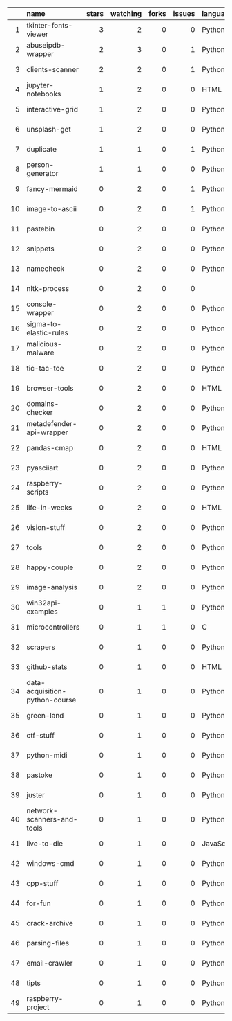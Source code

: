 |    | name                           |   stars |   watching |   forks |   issues | language   | created    | updated    | url                                                         |
|---:|:-------------------------------|--------:|-----------:|--------:|---------:|:-----------|:-----------|:-----------|:------------------------------------------------------------|
|  1 | tkinter-fonts-viewer           |       3 |          2 |       0 |        0 | Python     | 2020-05-31 | 2023-02-19 | https://github.com/streanger/tkinter-fonts-viewer           |
|  2 | abuseipdb-wrapper              |       2 |          3 |       0 |        1 | Python     | 2021-11-15 | 2023-06-29 | https://github.com/streanger/abuseipdb-wrapper              |
|  3 | clients-scanner                |       2 |          2 |       0 |        1 | Python     | 2020-05-26 | 2023-09-08 | https://github.com/streanger/clients-scanner                |
|  4 | jupyter-notebooks              |       1 |          2 |       0 |        0 | HTML       | 2022-02-02 | 2022-08-16 | https://github.com/streanger/jupyter-notebooks              |
|  5 | interactive-grid               |       1 |          2 |       0 |        0 | Python     | 2020-09-01 | 2023-02-19 | https://github.com/streanger/interactive-grid               |
|  6 | unsplash-get                   |       1 |          2 |       0 |        0 | Python     | 2020-06-11 | 2023-02-19 | https://github.com/streanger/unsplash-get                   |
|  7 | duplicate                      |       1 |          1 |       0 |        1 | Python     | 2022-11-01 | 2023-06-27 | https://github.com/streanger/duplicate                      |
|  8 | person-generator               |       1 |          1 |       0 |        0 | Python     | 2017-10-01 | 2022-08-19 | https://github.com/streanger/person-generator               |
|  9 | fancy-mermaid                  |       0 |          2 |       0 |        1 | Python     | 2022-03-15 | 2023-02-19 | https://github.com/streanger/fancy-mermaid                  |
| 10 | image-to-ascii                 |       0 |          2 |       0 |        1 | Python     | 2022-01-29 | 2023-02-19 | https://github.com/streanger/image-to-ascii                 |
| 11 | pastebin                       |       0 |          2 |       0 |        0 | Python     | 2022-06-27 | 2023-02-19 | https://github.com/streanger/pastebin                       |
| 12 | snippets                       |       0 |          2 |       0 |        0 | Python     | 2022-05-22 | 2023-02-19 | https://github.com/streanger/snippets                       |
| 13 | namecheck                      |       0 |          2 |       0 |        0 | Python     | 2022-04-10 | 2023-02-18 | https://github.com/streanger/namecheck                      |
| 14 | nltk-process                   |       0 |          2 |       0 |        0 |            | 2022-03-13 | 2022-03-13 | https://github.com/streanger/nltk-process                   |
| 15 | console-wrapper                |       0 |          2 |       0 |        0 | Python     | 2022-03-10 | 2023-02-19 | https://github.com/streanger/console-wrapper                |
| 16 | sigma-to-elastic-rules         |       0 |          2 |       0 |        0 | Python     | 2021-11-24 | 2023-02-19 | https://github.com/streanger/sigma-to-elastic-rules         |
| 17 | malicious-malware              |       0 |          2 |       0 |        0 | Python     | 2021-11-16 | 2022-08-16 | https://github.com/streanger/malicious-malware              |
| 18 | tic-tac-toe                    |       0 |          2 |       0 |        0 | Python     | 2021-08-24 | 2023-02-19 | https://github.com/streanger/tic-tac-toe                    |
| 19 | browser-tools                  |       0 |          2 |       0 |        0 | HTML       | 2021-06-14 | 2022-08-16 | https://github.com/streanger/browser-tools                  |
| 20 | domains-checker                |       0 |          2 |       0 |        0 | Python     | 2021-06-08 | 2022-08-16 | https://github.com/streanger/domains-checker                |
| 21 | metadefender-api-wrapper       |       0 |          2 |       0 |        0 | Python     | 2021-06-07 | 2022-08-16 | https://github.com/streanger/metadefender-api-wrapper       |
| 22 | pandas-cmap                    |       0 |          2 |       0 |        0 | HTML       | 2021-04-25 | 2022-08-19 | https://github.com/streanger/pandas-cmap                    |
| 23 | pyasciiart                     |       0 |          2 |       0 |        0 | Python     | 2021-04-12 | 2022-07-01 | https://github.com/streanger/pyasciiart                     |
| 24 | raspberry-scripts              |       0 |          2 |       0 |        0 | Python     | 2021-01-25 | 2023-02-19 | https://github.com/streanger/raspberry-scripts              |
| 25 | life-in-weeks                  |       0 |          2 |       0 |        0 | HTML       | 2020-10-06 | 2022-08-19 | https://github.com/streanger/life-in-weeks                  |
| 26 | vision-stuff                   |       0 |          2 |       0 |        0 | Python     | 2020-06-03 | 2022-08-19 | https://github.com/streanger/vision-stuff                   |
| 27 | tools                          |       0 |          2 |       0 |        0 | Python     | 2020-05-09 | 2020-09-12 | https://github.com/streanger/tools                          |
| 28 | happy-couple                   |       0 |          2 |       0 |        0 | Python     | 2019-07-29 | 2022-08-19 | https://github.com/streanger/happy-couple                   |
| 29 | image-analysis                 |       0 |          2 |       0 |        0 | Python     | 2018-04-12 | 2023-02-19 | https://github.com/streanger/image-analysis                 |
| 30 | win32api-examples              |       0 |          1 |       1 |        0 | Python     | 2019-07-15 | 2023-02-19 | https://github.com/streanger/win32api-examples              |
| 31 | microcontrollers               |       0 |          1 |       1 |        0 | C          | 2017-03-02 | 2019-03-04 | https://github.com/streanger/microcontrollers               |
| 32 | scrapers                       |       0 |          1 |       0 |        0 | Python     | 2023-07-24 | 2023-07-24 | https://github.com/streanger/scrapers                       |
| 33 | github-stats                   |       0 |          1 |       0 |        0 | HTML       | 2023-07-09 | 2023-07-10 | https://github.com/streanger/github-stats                   |
| 34 | data-acquisition-python-course |       0 |          1 |       0 |        0 | Python     | 2023-05-16 | 2023-05-16 | https://github.com/streanger/data-acquisition-python-course |
| 35 | green-land                     |       0 |          1 |       0 |        0 | Python     | 2022-12-20 | 2022-12-20 | https://github.com/streanger/green-land                     |
| 36 | ctf-stuff                      |       0 |          1 |       0 |        0 | Python     | 2019-07-21 | 2023-02-19 | https://github.com/streanger/ctf-stuff                      |
| 37 | python-midi                    |       0 |          1 |       0 |        0 | Python     | 2019-06-23 | 2023-02-19 | https://github.com/streanger/python-midi                    |
| 38 | pastoke                        |       0 |          1 |       0 |        0 | Python     | 2019-05-26 | 2019-05-30 | https://github.com/streanger/pastoke                        |
| 39 | juster                         |       0 |          1 |       0 |        0 | Python     | 2019-05-21 | 2019-06-09 | https://github.com/streanger/juster                         |
| 40 | network-scanners-and-tools     |       0 |          1 |       0 |        0 | Python     | 2019-04-01 | 2022-08-19 | https://github.com/streanger/network-scanners-and-tools     |
| 41 | live-to-die                    |       0 |          1 |       0 |        0 | JavaScript | 2019-02-01 | 2022-08-16 | https://github.com/streanger/live-to-die                    |
| 42 | windows-cmd                    |       0 |          1 |       0 |        0 | Python     | 2019-01-08 | 2023-02-19 | https://github.com/streanger/windows-cmd                    |
| 43 | cpp-stuff                      |       0 |          1 |       0 |        0 | Python     | 2018-11-10 | 2022-08-19 | https://github.com/streanger/cpp-stuff                      |
| 44 | for-fun                        |       0 |          1 |       0 |        0 | Python     | 2018-07-16 | 2023-02-19 | https://github.com/streanger/for-fun                        |
| 45 | crack-archive                  |       0 |          1 |       0 |        0 | Python     | 2018-06-30 | 2022-08-19 | https://github.com/streanger/crack-archive                  |
| 46 | parsing-files                  |       0 |          1 |       0 |        0 | Python     | 2018-03-22 | 2023-07-19 | https://github.com/streanger/parsing-files                  |
| 47 | email-crawler                  |       0 |          1 |       0 |        0 | Python     | 2018-03-19 | 2022-08-19 | https://github.com/streanger/email-crawler                  |
| 48 | tipts                          |       0 |          1 |       0 |        0 | Python     | 2017-10-03 | 2023-02-19 | https://github.com/streanger/tipts                          |
| 49 | raspberry-project              |       0 |          1 |       0 |        0 | Python     | 2017-07-20 | 2023-07-10 | https://github.com/streanger/raspberry-project              |